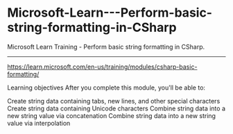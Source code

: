 # Microsoft-Learn---Perform-basic-string-formatting-in-CSharp
Microsoft Learn Training - Perform basic string formatting in CSharp.

---------------------------------------
https://learn.microsoft.com/en-us/training/modules/csharp-basic-formatting/


Learning objectives
After you complete this module, you'll be able to:

Create string data containing tabs, new lines, and other special characters
Create string data containing Unicode characters
Combine string data into a new string value via concatenation
Combine string data into a new string value via interpolation

